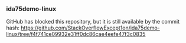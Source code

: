 ### ida75demo-linux

GitHub has blocked this repository, but it is still available by the commit hash: https://github.com/StackOverflowExcept1on/ida75demo-linux/tree/f4f741ce09932e31ff0dc86cae4eefe47f3c0835
